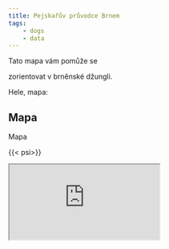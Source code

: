 ```yaml
---
title: Pejskařův průvodce Brnem 
tags: 
    - dogs
    - data
---
```


Tato mapa vám pomůže se 

zorientovat v brněnské džungli.

<!--more-->

Hele, mapa:

## Mapa 

Mapa

{{< psi>}}

<iframe src="https://www.google.com/maps/d/embed?mid=1OUbEU7MgPm16Q__9xENBu7HRbBUWS8b0" 

width="640" height="480"></iframe>


